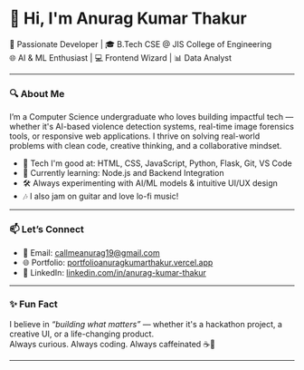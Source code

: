 # 👋 Hi, I'm Anurag Kumar Thakur

🚀 Passionate Developer | 🎓 B.Tech CSE @ JIS College of Engineering  
🌐 AI & ML Enthusiast | 💻 Frontend Wizard | 📊 Data Analyst  

---

### 🔍 About Me

I’m a Computer Science undergraduate who loves building impactful tech — whether it's AI-based violence detection systems, real-time image forensics tools, or responsive web applications. I thrive on solving real-world problems with clean code, creative thinking, and a collaborative mindset.

- 🔧 Tech I'm good at: HTML, CSS, JavaScript, Python, Flask, Git, VS Code  
- 🎯 Currently learning: Node.js and Backend Integration  
- 🛠️ Always experimenting with AI/ML models & intuitive UI/UX design  
- 🎶 I also jam on guitar and love lo-fi music!

---

### 📫 Let’s Connect

- 📧 Email: [callmeanurag19@gmail.com](mailto:callmeanurag19@gmail.com)  
- 🌐 Portfolio: [portfolioanuragkumarthakur.vercel.app](https://portfolioanuragkumarthakur.vercel.app)  
- 💼 LinkedIn: [linkedin.com/in/anurag-kumar-thakur](https://www.linkedin.com/in/anurag-kumar-thakur/)

---

### ✨ Fun Fact

I believe in _“building what matters”_ — whether it's a hackathon project, a creative UI, or a life-changing product.  
Always curious. Always coding. Always caffeinated ☕🚀

---
